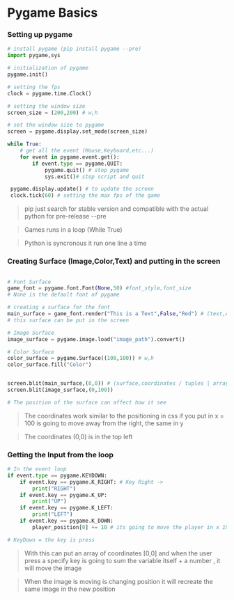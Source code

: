 # Pygame Basics

### Setting up pygame

```py
# install pygame (pip install pygame --pre)
import pygame,sys

# initialization of pygame
pygame.init()

# setting the fps
clock = pygame.time.Clock()

# setting the window size
screen_size = (200,200) # w,h

# set the window size to pygame
screen = pygame.display.set_mode(screen_size)

while True:
    # get all the event (Mouse,Keyboard,etc...)
    for event in pygame.event.get():
        if event.type == pygame.QUIT:
            pygame.quit() # stop pygame
            sys.exit()# stop script and quit

 pygame.display.update() # to update the screen
 clock.tick(60) # setting the max fps of the game
```

> pip just search for stable version and compatible with the actual python for pre-release --pre

> Games runs in a loop (While True)

> Python is syncronous it run one line a time

### Creating Surface (Image,Color,Text) and putting in the screen

```py

# Font Surface
game_font = pygame.font.Font(None,50) #font_style,font_size
# None is the default font of pygame

# creating a surface for the font
main_surface = game_font.render("This is a Text",False,"Red") # (text,AA,Color) AA = AntiAliasing
# this surface can be put in the screen

# Image Surface
image_surface = pygame.image.load("image_path").convert()

# Color Surface
color_surface = pygame.Surface((100,100)) # w,h
color_surface.fill("Color")


screen.blit(main_surface,(0,0)) # (surface,coordinates / tuples | array)
screen.blit(image_surface,(0,100))

# The position of the surface can affect how it see
```

> The coordinates work similar to the positioning in css if you put in x = 100 is going to move away from the right, the same in y

> The coordinates (0,0) is in the top left

### Getting the Input from the loop

```py
# In the event loop
if event.type == pygame.KEYDOWN:
    if event.key == pygame.K_RIGHT: # Key Right ->
        print("RIGHT")
    if event.key == pygame.K_UP:
        print("UP")
    if event.key == pygame.K_LEFT:
        print("LEFT")
    if event.key == pygame.K_DOWN:
        player_position[0] += 10 # its going to move the player in x 10 px/sec

# KeyDown = the key is press
```

> With this can put an array of coordinates [0,0] and when the user press a specify key is going to sum the variable itself + a number , it will move the image

> When the image is moving is changing position it will recreate the same image in the new position
